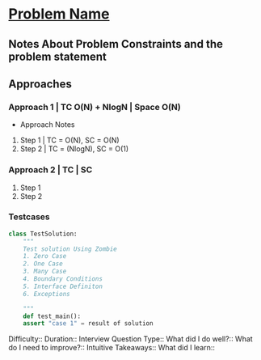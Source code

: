 # [Problem Name](link_to_problem)


## Notes About Problem Constraints and the problem statement

## Approaches


### Approach 1 | TC O(N) + NlogN | Space O(N)
- Approach Notes
1. Step 1 | TC = O(N), SC = O(N) 
2. Step 2 | TC = (NlogN), SC = O(1)

### Approach 2 | TC | SC
1. Step 1
2. Step 2


### Testcases
```python
class TestSolution:
    """
    Test solution Using Zombie
	1. Zero Case
	2. One Case
	3. Many Case
	4. Boundary Conditions
	5. Interface Definiton
	6. Exceptions 

    """
    def test_main():
	assert "case 1" = result of solution
```

Difficulty::
Duration::
Interview Question Type::
What did I do well?::
What do I need to improve?::
Intuitive Takeaways::
What did I learn::
```

